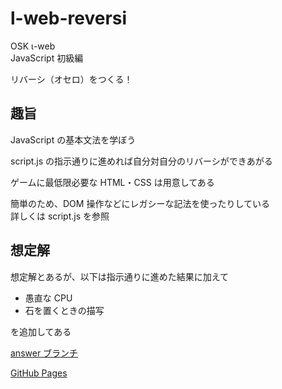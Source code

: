 # l-web-reversi

OSK ι-web  
JavaScript 初級編

リバーシ（オセロ）をつくる！

## 趣旨

JavaScript の基本文法を学ぼう

script.js の指示通りに進めれば自分対自分のリバーシができあがる

ゲームに最低限必要な HTML・CSS は用意してある

簡単のため、DOM 操作などにレガシーな記法を使ったりしている  
詳しくは script.js を参照

## 想定解

想定解とあるが、以下は指示通りに進めた結果に加えて

- 愚直な CPU
- 石を置くときの描写

を追加してある

[answer ブランチ](https://github.com/yawarakacream/l-web-reversi/tree/answer)

[GitHub Pages](https://yawarakacream.github.io/l-web-reversi/)
